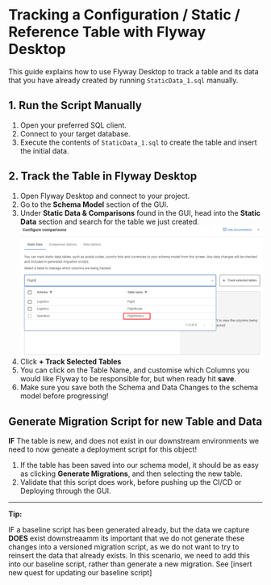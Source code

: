 # Tracking a Configuration / Static / Reference Table with Flyway Desktop

This guide explains how to use Flyway Desktop to track a table and its data that you have already created by running `StaticData_1.sql` manually.

## 1. Run the Script Manually

1. Open your preferred SQL client.
2. Connect to your target database.
3. Execute the contents of `StaticData_1.sql` to create the table and insert the initial data.

## 2. Track the Table in Flyway Desktop

1. Open Flyway Desktop and connect to your project.
2. Go to the **Schema Model** section of the GUI.
3. Under **Static Data & Comparisons** found in the GUI, head into the **Static Data** section and search for the table we just created.
![alt text](image.png)
4. Click **+ Track Selected Tables**
5. You can click on the Table Name, and customise which Columns you would like Flyway to be responsible for, but when ready hit **save**.
6. Make sure you save both the Schema and Data Changes to the schema model before progressing!

## Generate Migration Script for new Table and Data

**IF** The table is new, and does not exist in our downstream environments we need to now geneate a deployment script for this object!

1. If the table has been saved into our schema model, it should be as easy as clicking **Generate Migrations**, and then selecting the new table.
2. Validate that this script does work, before pushing up the CI/CD or Deploying through the GUI.

---

**Tip:**  

IF a baseline script has been generated already, but the data we capture **DOES** exist downstreaamm its important that we do not generate these changes into a 
versioned migration script, as we do not want to try to reinsert the data that already exists. 
In this scenario, we need to add this into our baseline script, rather than generate a new migration. 
See [insert new quest for updating our baseline script]